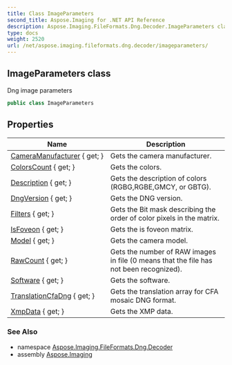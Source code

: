 ```yaml
---
title: Class ImageParameters
second_title: Aspose.Imaging for .NET API Reference
description: Aspose.Imaging.FileFormats.Dng.Decoder.ImageParameters class. Dng image parameters
type: docs
weight: 2520
url: /net/aspose.imaging.fileformats.dng.decoder/imageparameters/
---
```

## ImageParameters class

Dng image parameters

```csharp
public class ImageParameters
```

## Properties

| Name | Description |
| --- | --- |
| [CameraManufacturer](../../aspose.imaging.fileformats.dng.decoder/imageparameters/cameramanufacturer/) { get; } | Gets the camera manufacturer. |
| [ColorsCount](../../aspose.imaging.fileformats.dng.decoder/imageparameters/colorscount/) { get; } | Gets the colors. |
| [Description](../../aspose.imaging.fileformats.dng.decoder/imageparameters/description/) { get; } | Gets the description of colors (RGBG,RGBE,GMCY, or GBTG). |
| [DngVersion](../../aspose.imaging.fileformats.dng.decoder/imageparameters/dngversion/) { get; } | Gets the DNG version. |
| [Filters](../../aspose.imaging.fileformats.dng.decoder/imageparameters/filters/) { get; } | Gets the Bit mask describing the order of color pixels in the matrix. |
| [IsFoveon](../../aspose.imaging.fileformats.dng.decoder/imageparameters/isfoveon/) { get; } | Gets the is foveon matrix. |
| [Model](../../aspose.imaging.fileformats.dng.decoder/imageparameters/model/) { get; } | Gets the camera model. |
| [RawCount](../../aspose.imaging.fileformats.dng.decoder/imageparameters/rawcount/) { get; } | Gets the number of RAW images in file (0 means that the file has not been recognized). |
| [Software](../../aspose.imaging.fileformats.dng.decoder/imageparameters/software/) { get; } | Gets the software. |
| [TranslationCfaDng](../../aspose.imaging.fileformats.dng.decoder/imageparameters/translationcfadng/) { get; } | Gets the translation array for CFA mosaic DNG format. |
| [XmpData](../../aspose.imaging.fileformats.dng.decoder/imageparameters/xmpdata/) { get; } | Gets the XMP data. |

### See Also

* namespace [Aspose.Imaging.FileFormats.Dng.Decoder](../../aspose.imaging.fileformats.dng.decoder/)
* assembly [Aspose.Imaging](../../)


